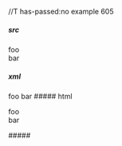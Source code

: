 //T has-passed:no
example 605
##### src
foo  
     bar
##### xml
<?xml version="1.0" encoding="UTF-8"?>
<!DOCTYPE document SYSTEM "CommonMark.dtd">
<document xmlns="http://commonmark.org/xml/1.0">
  <paragraph>
    <text>foo</text>
    <linebreak />
    <text>bar</text>
  </paragraph>
</document>
##### html
<p>foo<br />
bar</p>
#####
